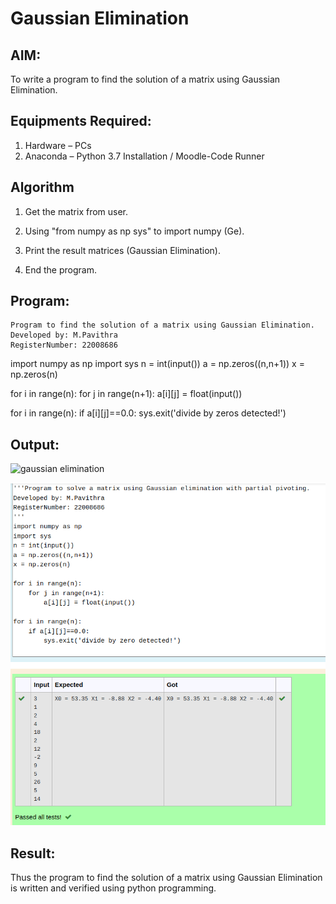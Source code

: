 # Gaussian Elimination

## AIM:

To write a program to find the solution of a matrix using Gaussian Elimination.

## Equipments Required:

1. Hardware – PCs
2. Anaconda – Python 3.7 Installation / Moodle-Code Runner

## Algorithm
1. Get the matrix from user.

2. Using "from numpy as np sys" to import numpy (Ge).

3. Print the result matrices (Gaussian Elimination).

4. End the program.

## Program:
```
Program to find the solution of a matrix using Gaussian Elimination.
Developed by: M.Pavithra
RegisterNumber: 22008686

```
import numpy as np
import sys
n = int(input())
a = np.zeros((n,n+1))
x = np.zeros(n)

for i in range(n):
    for j in range(n+1):
        a[i][j] = float(input())

for i in range(n):
    if a[i][j]==0.0:
        sys.exit('divide by zeros detected!')
        
## Output:

![gaussian elimination]()

![](./ge.png)


## Result:

Thus the program to find the solution of a matrix using Gaussian Elimination is written and verified using python programming.

